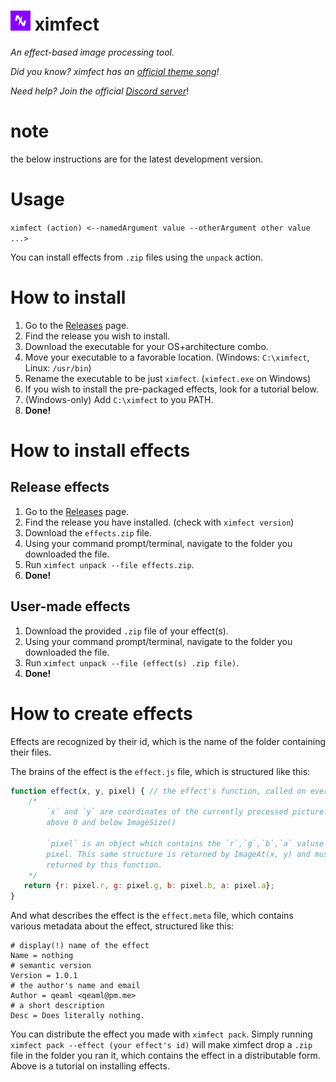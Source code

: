 <h1><img src="img/ximfect.png" alt="ximfect logo" width="32px" height="32px">&nbsp;ximfect</h1>
<i>An effect-based image processing tool.</i>


*Did you know? ximfect has an [official theme song](https://youtu.be/PGSvlpF07tU)!*

*Need help? Join the official [Discord server](https://discord.gg/AGPZyUE)*!

# note
the below instructions are for the latest development version.

# Usage
`ximfect (action) <--namedArgument value --otherArgument other value ...>`

You can install effects from `.zip` files using the `unpack` action.

# How to install

1. Go to the [Releases](https://github.com/QeaML/ximfect/releases) page.
2. Find the release you wish to install.
3. Download the executable for your OS+architecture combo.
4. Move your executable to a favorable location. (Windows: `C:\ximfect`, Linux: `/usr/bin`)
5. Rename the executable to be just `ximfect`. (`ximfect.exe` on Windows)
6. If you wish to install the pre-packaged effects, look for a tutorial below.
7. (Windows-only) Add `C:\ximfect` to you PATH.
8. **Done!**

# How to install effects

## Release effects

1. Go to the [Releases](https://github.com/QeaML/ximfect/releases) page.
2. Find the release you have installed. (check with `ximfect version`)
3. Download the `effects.zip` file.
4. Using your command prompt/terminal, navigate to the folder you downloaded the file.
5. Run `ximfect unpack --file effects.zip`.
6. **Done!**

## User-made effects

1. Download the provided `.zip` file of your effect(s).
2. Using your command prompt/terminal, navigate to the folder you downloaded the file.
3. Run `ximfect unpack --file (effect(s) .zip file)`.
4. **Done!**

# How to create effects
Effects are recognized by their id, which is the name of the folder containing their files.

The brains of the effect is the `effect.js` file, which is structured like this:
```js
function effect(x, y, pixel) { // the effect's function, called on every pixel.
    /*
        `x` and `y` are coordinates of the currently processed picture. always 
        above 0 and below ImageSize()

        `pixel` is an object which contains the `r`,`g`,`b`,`a` valuse of the 
        pixel. This same structure is returned by ImageAt(x, y) and must be 
        returned by this function.
    */
   return {r: pixel.r, g: pixel.g, b: pixel.b, a: pixel.a};
}
```

And what describes the effect is the `effect.meta` file, which contains various metadata about the effect, structured like this:
```
# display(!) name of the effect
Name = nothing
# semantic version
Version = 1.0.1
# the author's name and email
Author = qeaml <qeaml@pm.me>
# a short description
Desc = Does literally nothing.
```

You can distribute the effect you made with `ximfect pack`. Simply running `ximfect pack --effect (your effect's id)` will make ximfect drop a `.zip` file in the folder you ran it, which contains the effect in a distributable form. Above is a tutorial on installing effects.
